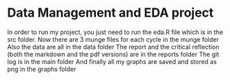# Data Management and EDA project
In order to run my project, you just need to run the eda.R file which is in the src folder. Now there are 3 munge files for each cycle in the munge folder
Also the data are all in the data folder
The report and the critical reflection (both the markdown and the pdf versions) are in the reports folder 
The git log is in the main folder
And finally all my graphs are saved and stored as png in the graphs folder
